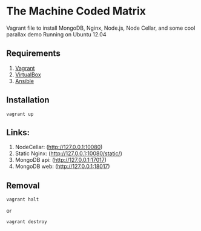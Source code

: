 The Machine Coded Matrix 
========================

Vagrant file to install MongoDB, Nginx, Node.js, Node Cellar, and some cool parallax demo
Running on Ubuntu 12.04

Requirements
------------
1. [Vagrant](http://downloads.vagrantup.com/)
2. [VirtualBox](https://www.virtualbox.org/wiki/Downloads)
3. [Ansible](http://www.ansibleworks.com/docs/intro_installation.html)

Installation
-------------
```
vagrant up
```


Links:
-----
1. NodeCellar: (http://127.0.0.1:10080) 
2. Static Nginx: (http://127.0.0.1:10080/static/) 
3. MongoDB api: (http://127.0.0.1:17017)
4. MongoDB web: (http://127.0.0.1:18017)

Removal
-------------
```
vagrant halt
```
or
```
vagrant destroy
```

